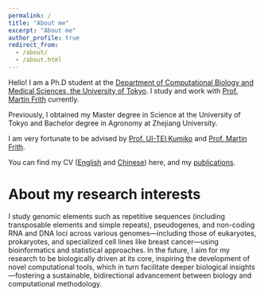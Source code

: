 ```yaml
---
permalink: /
title: "About me"
excerpt: "About me"
author_profile: true
redirect_from: 
  - /about/
  - /about.html
---
```


Hello! I am a Ph.D student at the [Department of Computational Biology and Medical Sciences, the University of Tokyo](https://www.cbms.k.u-tokyo.ac.jp/en/). I study and work with [Prof. Martin Frith](https://sites.google.com/site/frithbioinfo/) currently.

Previously, I obtained my Master degree in Science at the University of Tokyo and Bachelor degree in Agronomy at Zhejiang University.

I am very fortunate to be advised by [Prof. UI-TEI Kumiko](https://ui-tei.rnai.jp/english-index.html) and [Prof. Martin Frith](https://sites.google.com/site/frithbioinfo/).

You can find my CV ([English](/files/Ni_Shengliang_cv.pdf) and [Chinese](/files/Ni_Shengliang_cv_Chinese.pdf)) here, and my [publications](https://scholar.google.com/citations?hl=zh-CN&user=oGHnJ3kAAAAJ).

About my research interests
======

I study genomic elements such as repetitive sequences (including transposable elements and simple repeats), pseudogenes, and non-coding RNA and DNA loci across various genomes—including those of eukaryotes, prokaryotes, and specialized cell lines like breast cancer—using bioinformatics and statistical approaches. 
In the future, I aim for my research to be biologically driven at its core, inspiring the development of novel computational tools, which in turn facilitate deeper biological insights—fostering a sustainable, bidirectional advancement between biology and computational methodology.



